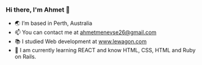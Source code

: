 <h3> Hi there, I'm Ahmet 👋 </h3>

- 🌏 I’m based in Perth, Australia
- 📫 You can contact me at ahmetmenevse26@gmail.com
- 📚 I studied Web development at www.lewagon.com  
- 🧠 I am currently learning REACT and know HTML, CSS, HTML and Ruby on Rails.

<!---
ahmetmenevse/ahmetmenevse is a ✨ special ✨ repository because its `README.md` (this file) appears on your GitHub profile.
You can click the Preview link to take a look at your changes.
--->
